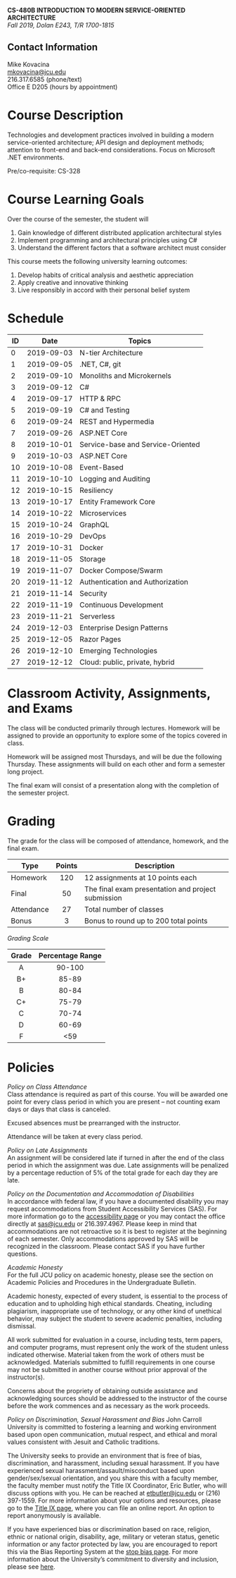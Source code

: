 **CS-480B INTRODUCTION TO MODERN SERVICE-ORIENTED ARCHITECTURE**  
*Fall 2019, Dolan E243, T/R 1700-1815*

## Contact Information
Mike Kovacina  
mkovacina@jcu.edu  
216.317.6585 (phone/text)  
Office E D205 (hours by appointment)

# Course Description
Technologies and development practices involved in building a modern service-oriented architecture; API design and deployment methods; attention to front-end and back-end considerations.  Focus on Microsoft .NET environments.

Pre/co-requisite: CS-328

# Course Learning Goals
Over the course of the semester, the student will 
1. Gain knowledge of different distributed application architectural styles 
2. Implement programming and architectural principles using C#
3. Understand the different factors that a software architect must consider

This course meets the following university learning outcomes:
1. Develop habits of critical analysis and aesthetic appreciation
2. Apply creative and innovative thinking
3. Live responsibly in accord with their personal belief system


# Schedule
| ID |    Date    | Topics |
|----|------------|--------|
|  0 | 2019-09-03 | N-tier Architecture |
|  1 | 2019-09-05 | .NET, C#, git|
|  2 | 2019-09-10 | Monoliths and Microkernels |
|  3 | 2019-09-12 | C# |
|  4 | 2019-09-17 | HTTP & RPC |
|  5 | 2019-09-19 | C# and Testing |
|  6 | 2019-09-24 | REST and Hypermedia |
|  7 | 2019-09-26 | ASP.NET Core |
|  8 | 2019-10-01 | Service-base and Service-Oriented |
|  9 | 2019-10-03 | ASP.NET Core |
| 10 | 2019-10-08 | Event-Based |
| 11 | 2019-10-10 | Logging and Auditing |
| 12 | 2019-10-15 | Resiliency |
| 13 | 2019-10-17 | Entity Framework Core |
| 14 | 2019-10-22 | Microservices |
| 15 | 2019-10-24 | GraphQL |
| 16 | 2019-10-29 | DevOps |
| 17 | 2019-10-31 | Docker |
| 18 | 2019-11-05 | Storage |
| 19 | 2019-11-07 | Docker Compose/Swarm |
| 20 | 2019-11-12 | Authentication and Authorization |
| 21 | 2019-11-14 |	Security |
| 22 | 2019-11-19 | Continuous Development |
| 23 | 2019-11-21 | Serverless |
| 24 | 2019-12-03 | Enterprise Design Patterns |
| 25 | 2019-12-05 | Razor Pages |
| 26 | 2019-12-10 | Emerging Technologies |
| 27 | 2019-12-12 | Cloud: public, private, hybrid |

# Classroom Activity, Assignments, and Exams

The class will be conducted primarily through lectures.  Homework will be assigned to provide an opportunity to explore some of the topics covered in class.

Homework will be assigned most Thursdays, and will be due the following Thursday.  These assignments will build on each other and form a semester long project.

The final exam will consist of a presentation along with the completion of the semester project.

# Grading

The grade for the class will be composed of attendance, homework, and the final exam.

|Type|Points|Description|
|----|:----:|-----------|
|Homework|120| 12 assignments at 10 points each |
|Final| 50| The final exam presentation and project submission |
|Attendance|27| Total number of classes |
|Bonus|3| Bonus to round up to 200 total points |

*Grading Scale*

|Grade|Percentage Range|
|:---:|:--------------:|
|A| 90-100|
|B+|85-89|
|B|80-84|
|C+|75-79|
|C|70-74|
|D|60-69|
|F|<59|

# Policies

*Policy on Class Attendance*  
Class attendance is required as part of this course. You will be awarded one point for every class period in which you are present – not counting exam days or days that class is canceled. 

Excused absences must be prearranged with the instructor. 

Attendance will be taken at every class period. 

*Policy on Late Assignments*  
An assignment will be considered late if turned in after the end of the class period in which the assignment was due. Late assignments will be penalized by a percentage reduction of 5% of the total grade for each day they are late. 


*Policy on the Documentation and Accommodation of Disabilities*  
In accordance with federal law, if you have a documented disability you may request accommodations from Student Accessibility Services (SAS). For more information go to the [accessibility page](https://jcu.edu/accessibility) or you may contact the office directly at sas@jcu.edu or 216.397.4967. Please keep in mind that accommodations are not retroactive so it is best to register at the beginning of each semester.  Only accommodations approved by SAS will be recognized in the classroom.  Please contact SAS if you have further questions.

*Academic Honesty*   
For the full JCU policy on academic honesty, please see the section on Academic Policies and Procedures in the Undergraduate Bulletin.

Academic honesty, expected of every student, is essential to the process of education and to upholding high ethical standards. Cheating, including plagiarism, inappropriate use of technology, or any other kind of unethical behavior, may subject the student to severe academic penalties, including dismissal. 

All work submitted for evaluation in a course, including tests, term papers, and computer programs, must represent only the work of the student unless indicated otherwise. Material taken from the work of others must be acknowledged. Materials submitted to fulfill requirements in one course may not be submitted in another course without prior approval of the instructor(s). 

Concerns about the propriety of obtaining outside assistance and acknowledging sources should be addressed to the instructor of the course before the work commences and as necessary as the work proceeds.

*Policy on Discrimination, Sexual Harassment and Bias*
John Carroll University is committed to fostering a learning and working environment based upon open communication, mutual respect, and ethical and moral values consistent with Jesuit and Catholic traditions.

The University seeks to provide an environment that is free of bias, discrimination, and harassment, including sexual harassment. If you have experienced sexual harassment/assault/misconduct based upon gender/sex/sexual orientation, and you share this with a faculty member, the faculty member must notify the Title IX Coordinator, Eric Butler, who will discuss options with you. He can be reached at etbutler@jcu.edu or (216) 397-1559. For more information about your options and resources, please go to the [Title IX page](https://jcu.edu/title-ix), where you can file an online report. An option to report anonymously is available.

If you have experienced bias or discrimination based on race, religion, ethnic or national origin, disability, age, military or veteran status, genetic information or any factor protected by law, you are encouraged to report this via the Bias Reporting System at the [stop bias page](https://jcu.edu/student-life/student-resources/stop-bias/be-informed). For more information about the University’s commitment to diversity and inclusion, please see [here](https://jcu.edu/about-us/values-and-jesuit-tradition/diversity/inclusive-excellence).
